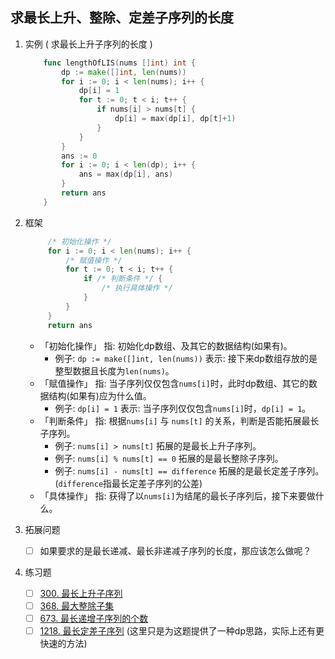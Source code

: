 
## 求最长上升、整除、定差子序列的长度
1. 实例 ( 求最长上升子序列的长度 )
	```go
	    func lengthOfLIS(nums []int) int {
	    	dp := make([]int, len(nums))
	    	for i := 0; i < len(nums); i++ {
	    		dp[i] = 1
	    		for t := 0; t < i; t++ {
	    			if nums[i] > nums[t] {
	    				dp[i] = max(dp[i], dp[t]+1)
	    			}
	    		}
	    	}
	    	ans := 0
	    	for i := 0; i < len(dp); i++ {
	    		ans = max(dp[i], ans)
	    	}
	    	return ans
	    }
	```

2. 框架
	```go
	     /* 初始化操作 */
	     for i := 0; i < len(nums); i++ {
	         /* 赋值操作 */
	         for t := 0; t < i; t++ {
	             if /* 判断条件 */ {
	                 /* 执行具体操作 */
	             }
	         }
	     }
	     return ans
	```
	- 「初始化操作」 指: 初始化dp数组、及其它的数据结构(如果有)。
		- 例子: `dp := make([]int, len(nums))` 表示: 接下来dp数组存放的是整型数据且长度为`len(nums)`。
	- 「赋值操作」 指: 当子序列仅仅包含`nums[i]`时，此时dp数组、其它的数据结构(如果有)应为什么值。
		- 例子: `dp[i] = 1` 表示: 当子序列仅仅包含`nums[i]`时，`dp[i] = 1`。
	- 「判断条件」 指: 根据`nums[i]` 与 `nums[t]` 的关系，判断是否能拓展最长子序列。
		- 例子: `nums[i] > nums[t]` 拓展的是最长上升子序列。
		- 例子: `nums[i] % nums[t] == 0` 拓展的是最长整除子序列。 
		- 例子: `nums[i] - nums[t] == difference` 拓展的是最长定差子序列。 (`difference`指最长定差子序列的公差)
	- 「具体操作」 指: 获得了以`nums[i]`为结尾的最长子序列后，接下来要做什么。

3. 拓展问题
    - [ ] 如果要求的是最长递减、最长非递减子序列的长度，那应该怎么做呢？
4. 练习题
    - [ ] [300. 最长上升子序列](https://leetcode-cn.com/problems/longest-increasing-subsequence/)
    - [ ] [368. 最大整除子集](https://leetcode-cn.com/problems/largest-divisible-subset/submissions/)
    - [ ] [673. 最长递增子序列的个数](https://leetcode-cn.com/problems/number-of-longest-increasing-subsequence/)
    - [ ] [1218. 最长定差子序列](https://leetcode-cn.com/problems/longest-arithmetic-subsequence-of-given-difference/)  (这里只是为这题提供了一种dp思路，实际上还有更快速的方法)
